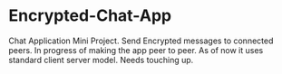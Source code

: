 # Encrypted-Chat-App
Chat Application Mini Project. Send Encrypted messages to connected peers.
In progress of making the app peer to peer. As of now it uses standard client server model.
Needs touching up.

